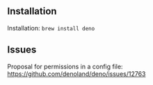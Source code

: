 ## Installation

Installation: `brew install deno`

## Issues

Proposal for permissions in a config file: https://github.com/denoland/deno/issues/12763
